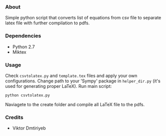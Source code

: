 ### About

Simple python script that converts list of equations from csv file to separate latex file with further compilation to pdfs.

### Dependencies

* Python 2.7
* Miktex

### Usage
Check ```csvtolatex.py``` and ```template.tex``` files and apply your own configurations. Change path to your 'Sympy' package in ```helper_dir.py``` (it's used for generating proper LaTeX). Run main script:
```
python csvtolatex.py
```
Naviagete to the create folder and compile all LaTeX file to the pdfs.

### Credits
* Viktor Dmtiriyeb

